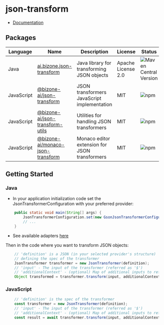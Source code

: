 # json-transform

- [Documentation](https://bizone-ai.github.io/json-transform/)

## Packages

| Language   | Name                                                                   | Description                                   | License            | Status                                                                                    |
|------------|------------------------------------------------------------------------|-----------------------------------------------|--------------------|-------------------------------------------------------------------------------------------|
| Java       | [ai.bizone.json-transform](./java/json-transform)                      | Java library for transforming JSON objects    | Apache License 2.0 | ![Maven Central Version](https://img.shields.io/maven-central/v/ai.bizone/json-transform) |
| JavaScript | [@bizone-ai/json-transform](./javascript/json-transform)               | JSON transformers JavaScript implementation   | MIT                | ![npm](https://img.shields.io/npm/v/@bizone-ai/json-transform)                            |
| JavaScript | [@bizone-ai/json-transform-utils](javascript/json-transform-utils)     | Utilities for handling JSON transformers      | MIT                | ![npm](https://img.shields.io/npm/v/@bizone-ai/json-transform-utils)                      |
| JavaScript | [@bizone-ai/monaco-json-transform](./javascript/monaco-json-transform) | Monaco editor extension for JSON transformers | MIT                | ![npm](https://img.shields.io/npm/v/@bizone-ai/monaco-json-transform)                     |

## Getting Started

### Java

- In your application initialization code set the JsonTransformerConfiguration with your preferred provider:

```java
	public static void main(String[] args) {
        JsonTransformerConfiguration.set(new GsonJsonTransformerConfiguration());
        // ...
    }
```

- See available adapters [here](https://github.com/Bizone-ai/json-transform/tree/main/java/json-transform/src/main/java/ai/bizone/jsontransform/adapters)

Then in the code where you want to transform JSON objects:

```java
    // 'definition' is a JSON (in your selected provider's structure) 
    // defining the spec of the transformer    
    JsonTransformer transformer = new JsonTransformer(definition);
    // 'input' - The input of the transformer (referred as '$')
    // 'additionalContext' - (optional) Map of additional inputs to refer during transformation 
    Object transformed = transformer.transform(input, additionalContext);
```

### JavaScript

```js
    // 'definition' is the spec of the transformer    
    const transformer = new JsonTransformer(definition);
    // 'input' - The input of the transformer (referred as '$')
    // 'additionalContext' - (optional) Map of additional inputs to refer during transformation 
    const result = await transformer.transform(input, additionalContext);
```